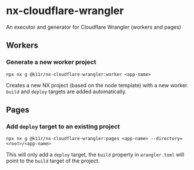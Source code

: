# nx-cloudflare-wrangler

An executor and generator for Cloudflare Wrangler (workers and pages)

## Workers

### Generate a new worker project

`npx nx g @k11r/nx-cloudflare-wrangler:worker <app-name>`

Creates a new NX project (based on the node template) with a new worker.
`build` and `deploy` targets are added automatically.

## Pages

### Add `deploy` target to an existing project

`npx nx g @k11r/nx-cloudflare-wrangler:pages <app-name> --directory=<root>/<app-name>`

This will only add a `deploy` target, the `build` property in `wrangler.toml` will point to the `build` target of the project.

